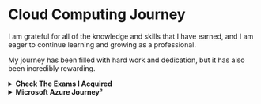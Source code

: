 # Cloud Computing Journey

I am grateful for all of the knowledge and skills that I have earned, and I am eager to continue learning and growing as a professional. 

My journey has been filled with hard work and dedication, but it has also been incredibly rewarding.

<details> <summary> <b>Check The Exams I Acquired</b>  </summary>
<br>

> Sort by timeline.
- [1- Microsoft Azure Fundamentals](1°AZ-900.pdf)
- [2- Microsoft Azure Data Fundamentals ](2°DP-900.pdf)
- [3- Microsoft Azure AI Fundamentals ](3°AI-900.pdf)
- [4- Microsoft Power Platform Fundamentals ](4°PL-900.pdf)
- [5- Microsoft Azure Administrator Associate](5°AZ-104.pdf)
- [6- Microsoft Azure Security Engineer Associate](6°AZ-500.pdf)
- [7- Microsoft DevOps Engineer Expert](7°AZ-400.pdf)
- [8- Microsoft Azure Developer Associate](8°AZ-204.pdf)
- [9- Microsoft Certified Trainer 2022-2023](MCT.pdf)
- [10- Microsoft Security, Compliance, and Identity Fundamentals](9°SC-900.pdf)
- [11- Terraform Associate ](10°Terraform.pdf)
- [12- Microsoft Azure Solutions Architect Expert](11°AZ-305.pdf)
- [13- Microsoft Azure Network Engineer Associate ](12°AZ-700.pdf)
- [14- Microsoft Security Operations Analyst Associate](13°SC-200.pdf)
- [15- AWS Certified Cloud Practitioner ](14°%20AWS%20Certified%20Cloud%20Practitioner%20certificate.pdf)
- [16- AWS Certified Developer Associate ](16-AWSCertifiedDeveloper-Associatecertificate.pdf)
- [17- Microsoft 365 Teams Voice Engineer Expert](ms720.pdf)
- [18- Microsoft Certified Trainer 2023-2024](https://www.credly.com/badges/b09d66b0-499d-4f3c-857a-3e1f519fd0d5)
- [19- Google Cloud Platform Associate Cloud Engineer](https://www.credential.net/3d40ab2e-b94f-4ea0-974b-1f8687b74691)
- [20- Microsoft 365 Fundamentals](19-MS-900.pdf)
- [21- Microsoft 365 Teams Administrator Associate](ms700.pdf)
<details> <summary> Points to consider in the near future </summary>
<br>

Even after the great Microsoft marathon, my thirst for knowledge and desire to stay up-to-date with technology has not waned. In fact, I am now turning my focus to learn more about Amazon Web Services (AWS) and cloud native technologies.

I believe that having a diverse skill set is essential in today's fast-paced and constantly evolving tech industry, and I see such experience is an important step in my professional development.

Aditionnaly, as a full remote, I'm interested in Microsoft 365 and the security of the modern workplace. So I'm going to put a lot of effort and experience into that, and I'll have more Microsoft certifications to work on as well.

I am confident that the skills and knowledge I'll gain further will be invaluable in my career and will help me to better serve the world.
</details>


</details>

<details> <summary> <b>Microsoft Azure Journey³ </b></summary>
<br>

I am filled with excitement and determination. I have dedicated myself to learning as much as possible about Azure and its various technologies, and have been fortunate enough to earn 13 Microsoft certifications. Along the way, I have encountered many challenges and faced numerous obstacles, but I have always persevered and worked hard to overcome them.

<details> <summary> The Road </summary>
<img src="updateJourney.png">
</details>

<details> <summary>Microsoft Certified Trainer²  </summary>

<img src="ondawall.jpg" alt="i'll look for it in the phone">
</details>

<details> <summary> MCT - Connect¹ </summary>

<img src="Connect.png">
  
> Get an [Azure dashboard](https://az-dash.yahya-abulhaj.dev/) like me!

</details>

  
  
</details>




